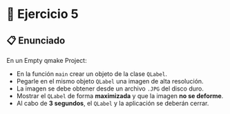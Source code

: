 # 🧪 Ejercicio 5 

## 📋 Enunciado

En un Empty qmake Project:

- En la función `main` crear un objeto de la clase `QLabel`.
- Pegarle en el mismo objeto `QLabel` una imagen de alta resolución.
- La imagen se debe obtener desde un archivo `.JPG` del disco duro.
- Mostrar el `QLabel` de forma **maximizada** y que la imagen **no se deforme**.
- Al cabo de **3 segundos**, el `QLabel` y la aplicación se deberán cerrar.
